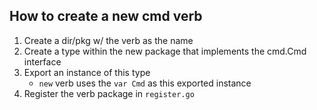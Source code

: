 ## How to create a new cmd verb

1. Create a dir/pkg w/ the verb as the name
2. Create a type within the new package that implements the cmd.Cmd interface
3. Export an instance of this type
    - `new` verb uses the `var Cmd` as this exported instance
4. Register the verb package in `register.go`
